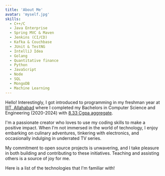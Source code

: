 ```yaml
---
title: 'About Me'
avatar: 'myself.jpg'
skills:
  - C++/C
  - Java Enterprise
  - Spring MVC & Maven
  - Jenkins (CI/CD)
  - Kafka & Couchbase
  - JUnit & TestNG
  - IntelliJ Idea
  - Golang
  - Quantitative finance
  - Python
  - JavaScript 
  - Node
  - SQL
  - MongoDB
  - Machine Learning
---
```


Hello! Interestingly, I got introduced to programming in my freshman year at [IIIT, Allahabad](https://www.iiita.ac.in/) where I completed my Bachelors in Computer Science and Engineering (2020-2024) with [8.33 Cgpa aggregate]().

I'm a passionate creator who loves to use my coding skills to make a positive impact. When I'm not immersed in the world of technology, I enjoy embarking on culinary adventures, tinkering with electronics, and occasionally indulging in underrated TV series.

My commitment to open source projects is unwavering, and I take pleasure in both building and contributing to these initiatives. Teaching and assisting others is a source of joy for me.

Here is a list of the technologies that I'm familiar with!
